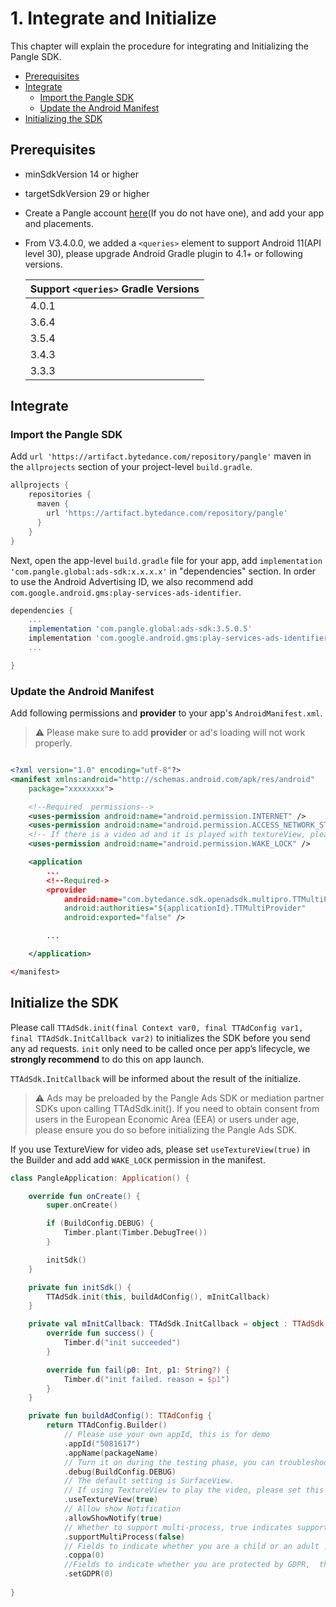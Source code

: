 # 1. Integrate and Initialize

This chapter will explain the procedure for integrating and Initializing the Pangle SDK.

* [Prerequisites](#start/env)
* [Integrate](#start/integrate)
  * [Import the Pangle SDK](#start/import)
  * [Update the Android Manifest](#start/manifest)
* [Initializing the SDK](#start/init)


<a name="start/env"></a>
## Prerequisites

* minSdkVersion 14 or higher
* targetSdkVersion 29 or higher
* Create a Pangle account [here](https://www.pangleglobal.com/)(If you do not have one), and add your app and placements.
* From V3.4.0.0, we added a `<queries>` element to support Android 11(API level 30), please upgrade Android Gradle plugin to 4.1+ or following versions.

  |  Support `<queries>` Gradle Versions  |
  | ---- |
  |  4.0.1 |
  |  3.6.4 |
  |  3.5.4 |
  |  3.4.3 |
  |  3.3.3 |


<a name="start/integrate"></a>
## Integrate

<a name="start/import"></a>
### Import the Pangle SDK
Add `url 'https://artifact.bytedance.com/repository/pangle'` maven in the `allprojects` section of your project-level `build.gradle`.

```gradle
allprojects {
    repositories {
      maven {
        url 'https://artifact.bytedance.com/repository/pangle'
      }
    }
}
```

Next, open the app-level `build.gradle` file for your app, add `implementation 'com.pangle.global:ads-sdk:x.x.x.x'` in "dependencies" section.
In order to use the Android Advertising ID, we also recommend add  `com.google.android.gms:play-services-ads-identifier`.

```gradle
dependencies {
    ...
    implementation 'com.pangle.global:ads-sdk:3.5.0.5'
    implementation 'com.google.android.gms:play-services-ads-identifier:17.0.0'
    ...

}
```

<a name="start/manifest"></a>
### Update the Android Manifest
Add following permissions and **provider** to your app's `AndroidManifest.xml`.

> :warning: Please make sure to add **provider** or ad's loading will not work properly.


```xml

<?xml version="1.0" encoding="utf-8"?>
<manifest xmlns:android="http://schemas.android.com/apk/res/android"
    package="xxxxxxxx">

    <!--Required  permissions-->
    <uses-permission android:name="android.permission.INTERNET" />
    <uses-permission android:name="android.permission.ACCESS_NETWORK_STATE" />
    <!-- If there is a video ad and it is played with textureView, please be sure to add this, otherwise a black screen will appear -->
    <uses-permission android:name="android.permission.WAKE_LOCK" />

    <application
        ...
        <!--Required->
        <provider
            android:name="com.bytedance.sdk.openadsdk.multipro.TTMultiProvider"
            android:authorities="${applicationId}.TTMultiProvider"
            android:exported="false" />

        ...

    </application>

</manifest>

```

<a name="start/init"></a>
## Initialize the SDK
Please call `TTAdSdk.init(final Context var0, final TTAdConfig var1, final TTAdSdk.InitCallback var2)` to initializes the SDK before you send any ad requests. `init` only need to be called once per app’s lifecycle, we **strongly recommend** to do this on app launch.

`TTAdSdk.InitCallback` will be informed about the result of the initialize.

> :warning: Ads may be preloaded by the Pangle Ads SDK or mediation partner SDKs upon calling TTAdSdk.init(). If you need to obtain consent from users in the European Economic Area (EEA) or users under age, please ensure you do so before initializing the Pangle Ads SDK.

If you use TextureView for video ads, please set `useTextureView(true)` in the Builder and add add  `WAKE_LOCK`  permission in the manifest.


```kotlin
class PangleApplication: Application() {

    override fun onCreate() {
        super.onCreate()

        if (BuildConfig.DEBUG) {
            Timber.plant(Timber.DebugTree())
        }

        initSdk()
    }

    private fun initSdk() {
        TTAdSdk.init(this, buildAdConfig(), mInitCallback)
    }

    private val mInitCallback: TTAdSdk.InitCallback = object : TTAdSdk.InitCallback {
        override fun success() {
            Timber.d("init succeeded")
        }

        override fun fail(p0: Int, p1: String?) {
            Timber.d("init failed. reason = $p1")
        }
    }

    private fun buildAdConfig(): TTAdConfig {
        return TTAdConfig.Builder()
            // Please use your own appId, this is for demo
            .appId("5081617")
            .appName(packageName)
            // Turn it on during the testing phase, you can troubleshoot with the log, remove it after launching the app
            .debug(BuildConfig.DEBUG)
            // The default setting is SurfaceView.
            // If using TextureView to play the video, please set this and add "WAKE_LOCK" permission in manifest
            .useTextureView(true)
            // Allow show Notification
            .allowShowNotify(true)
            // Whether to support multi-process, true indicates support
            .supportMultiProcess(false)
            // Fields to indicate whether you are a child or an adult ，0:adult ，1:child
            .coppa(0)
            //Fields to indicate whether you are protected by GDPR,  the value of GDPR : 0 close GDRP Privacy protection ，1: open GDRP Privacy protection
            .setGDPR(0)
           
}
```

